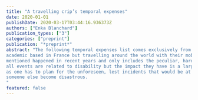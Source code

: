 ```yaml
---
title: "A travelling crip’s temporal expenses"
date: 2020-01-01
publishDate: 2020-03-17T03:44:16.936373Z
authors: ["Enka Blanchard"]
publication_types: ["3"]
categories: ["preprint"]
publication: "*preprint*"
abstract: "The following temporal expenses list comes exclusively from the author's experience as a crip
academic based in France but travelling around the world with their mobility scooter. Everything
mentioned happened in recent years and only includes the peculiar, hard-to-plan-for events. Not
all events are related to disability but the impact they have is a large part of traveling as a crip,
as one has to plan for the unforeseen, lest incidents that would be at best anecdote-worthy for
someone else become disastrous.
"
featured: false
---
```


